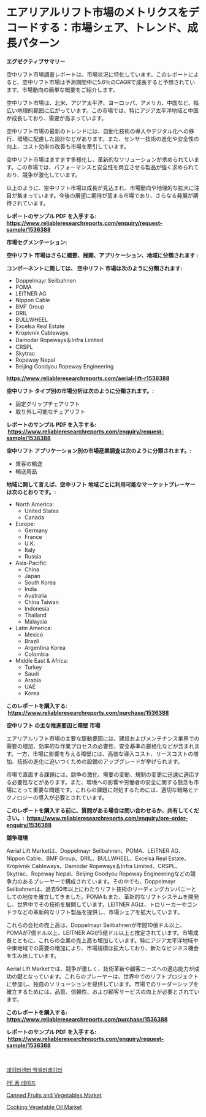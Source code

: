 <p><h1>エアリアルリフト市場のメトリクスをデコードする：市場シェア、トレンド、成長パターン</h1></p><p><strong>エグゼクティブサマリー</strong></p>
<p><p>空中リフト市場調査レポートは、市場状況に特化しています。このレポートによると、空中リフト市場は予測期間中に5.6％のCAGRで成長すると予想されています。市場動向の簡単な概要をご紹介します。</p><p>空中リフト市場は、北米、アジア太平洋、ヨーロッパ、アメリカ、中国など、幅広い地理的範囲に広がっています。この市場では、特にアジア太平洋地域と中国が成長しており、需要が高まっています。</p><p>空中リフト市場の最新のトレンドには、自動化技術の導入やデジタル化への移行、環境に配慮した設計などがあります。また、センサー技術の進化や安全性の向上、コスト効率の改善も市場を牽引しています。</p><p>空中リフト市場はますます多様化し、革新的なソリューションが求められています。この市場では、パフォーマンスと安全性を両立させる製品が強く求められており、競争が激化しています。</p><p>以上のように、空中リフト市場は成長が見込まれ、市場動向や地理的な拡大に注目が集まっています。今後の展望に期待が高まる市場であり、さらなる発展が期待されています。</p></p>
<p><strong>レポートのサンプル PDF を入手する: <a href="https://www.reliableresearchreports.com/enquiry/request-sample/1536388">https://www.reliableresearchreports.com/enquiry/request-sample/1536388</a></strong></p>
<p><strong>市場セグメンテーション:</strong></p>
<p><strong> 空中リフト 市場はさらに概要、展開、アプリケーション、地域に分類されます :</strong></p>
<p><strong>コンポーネントに関しては、 空中リフト 市場は次のように分類されます: &nbsp;</strong></p>
<p><ul><li>Doppelmayr Seilbahnen</li><li>POMA</li><li>LEITNER AG</li><li>Nippon Cable</li><li>BMF Group</li><li>DRIL</li><li>BULLWHEEL</li><li>Excelsa Real Estate</li><li>Kropivnik Cableways</li><li>Damodar Ropeways＆Infra Limited</li><li>CRSPL</li><li>Skytrac</li><li>Ropeway Nepal</li><li>Beijing Goodyou Ropeway Engineering</li></ul></p>
<p><strong><a href="https://www.reliableresearchreports.com/aerial-lift-r1536388">https://www.reliableresearchreports.com/aerial-lift-r1536388</a></strong></p>
<p><strong> 空中リフト タイプ別の市場分析は次のように分類されます。:</strong></p>
<p><ul><li>固定グリップチェアリフト</li><li>取り外し可能なチェアリフト</li></ul></p>
<p><strong>レポートのサンプル PDF を入手する: &nbsp;<a href="https://www.reliableresearchreports.com/enquiry/request-sample/1536388">https://www.reliableresearchreports.com/enquiry/request-sample/1536388</a></strong></p>
<p><strong> 空中リフト アプリケーション別の市場産業調査は次のように分類されます。:</strong></p>
<p><ul><li>乗客の輸送</li><li>輸送用品</li></ul></p>
<p><strong>地域に関して言えば、空中リフト 地域ごとに利用可能なマーケットプレーヤーは次のとおりです。:</strong></p>
<p><ul>
    <li>
        North America:
        <ul>
            <li>United States</li>
            <li>Canada</li>
        </ul>
    </li>
    <li>
        Europe:
        <ul>
            <li>Germany</li>
            <li>France</li>
            <li>U.K.</li>
            <li>Italy</li>
            <li>Russia</li>
        </ul>
    </li>
    <li>
        Asia-Pacific:
        <ul>
            <li>China</li>
            <li>Japan</li>
            <li>South Korea</li>
            <li>India</li>
            <li>Australia</li>
            <li>China Taiwan</li>
            <li>Indonesia</li>
            <li>Thailand</li>
            <li>Malaysia</li>
        </ul>
    </li>
    <li>
        Latin America:
        <ul>
            <li>Mexico</li>
            <li>Brazil</li>
            <li>Argentina Korea</li>
            <li>Colombia</li>
        </ul>
    </li>
    <li>
        Middle East & Africa:
        <ul>
            <li>Turkey</li>
            <li>Saudi</li>
            <li>Arabia</li>
            <li>UAE</li>
            <li>Korea</li>
        </ul>
    </li>
    </ul></p>
<p><strong>このレポートを購入する: &nbsp;<a href="https://www.reliableresearchreports.com/purchase/1536388">https://www.reliableresearchreports.com/purchase/1536388</a></strong></p>
<p><strong>空中リフト の主な推進要因と障壁 市場</strong></p>
<p><p>エアリアルリフト市場の主要な駆動要因には、建設およびメンテナンス業界での需要の増加、効率的な作業プロセスの必要性、安全基準の厳格化などが含まれます。一方、市場に影響を与える障壁には、高価な導入コスト、リースコストの増加、技術の進化に追いつくための設備のアップグレードが挙げられます。</p><p>市場で直面する課題には、競争の激化、需要の変動、規制の変更に迅速に適応する必要性などがあります。また、環境への影響や労働者の安全に関する懸念も市場にとって重要な問題です。これらの課題に対処するためには、適切な戦略とテクノロジーの導入が必要とされています。</p></p>
<p><strong>このレポートを購入する前に、質問がある場合は問い合わせるか、共有してください。:&nbsp; <a href="https://www.reliableresearchreports.com/enquiry/pre-order-enquiry/1536388">https://www.reliableresearchreports.com/enquiry/pre-order-enquiry/1536388</a></strong></p>
<p><strong>競争環境</strong></p>
<p><p>Aerial Lift Marketは、Doppelmayr Seilbahnen、POMA、LEITNER AG、Nippon Cable、BMF Group、DRIL、BULLWHEEL、Excelsa Real Estate、Kropivnik Cableways、Damodar Ropeways＆Infra Limited、CRSPL、Skytrac、Ropeway Nepal、Beijing Goodyou Ropeway Engineeringなどの競争力のあるプレーヤーで構成されています。その中でも、Doppelmayr Seilbahnenは、過去50年以上にわたりリフト技術のリーディングカンパニーとしての地位を確立してきました。POMAもまた、革新的なリフトシステムを開発し、世界中でその技術を展開しています。LEITNER AGは、トロリーカーやゴンドラなどの革新的なリフト製品を提供し、市場シェアを拡大しています。</p><p>これらの会社の売上高は、Doppelmayr Seilbahnenが年間10億ドル以上、POMAが7億ドル以上、LEITNER AGが5億ドル以上と推定されています。市場成長とともに、これらの企業の売上高も増加しています。特にアジア太平洋地域や中東地域での需要の増加により、市場規模は拡大しており、新たなビジネス機会を生み出しています。</p><p>Aerial Lift Marketでは、競争が激しく、技術革新や顧客ニーズへの適応能力が成功の鍵となっています。これらのプレーヤーは、世界中でのリフトプロジェクトに参加し、独自のソリューションを提供しています。市場でのリーダーシップを確立するためには、品質、信頼性、および顧客サービスの向上が必要とされています。</p></p>
<p><strong>このレポートを購入する: &nbsp; <a href="https://www.reliableresearchreports.com/purchase/1536388">https://www.reliableresearchreports.com/purchase/1536388</a></strong></p>
<p><strong>レポートのサンプル PDF を入手する: &nbsp;<a href="https://www.reliableresearchreports.com/enquiry/request-sample/1536388">https://www.reliableresearchreports.com/enquiry/request-sample/1536388</a></strong><strong></strong></p>
<p>&nbsp;</p>
<p><p><a href="https://github.com/Skyleitney456456/Market-Research-Report-List-1/blob/main/787937216941.md">데이터센터 액셀러레이터</a></p><p><a href="https://github.com/vs10l4sfg5c/Market-Research-Report-List-1/blob/main/239786316940.md">PE 폼 테이프</a></p><p><a href="https://github.com/globismark/Market-Research-Report-List-2/blob/main/canned-fruits-and-vegetables-market.md">Canned Fruits and Vegetables Market</a></p><p><a href="https://github.com/bobicer/Market-Research-Report-List-2/blob/main/cooking-vegetable-oil-market.md">Cooking Vegetable Oil Market</a></p></p>
